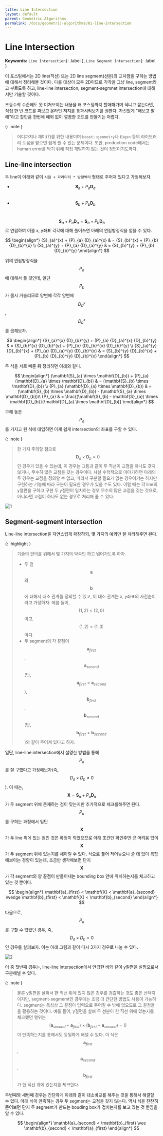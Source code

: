 ```yaml
---
title: Line Intersection
layout: default
parent: Geometric Algorithms
permalink: /docs/geometric-algorithms/01-line-intersection
---
```


# Line Intersection

**Keywords:** `Line Intersection`{: .label }, `Line Segment Intersection`{: .label }

이 포스팅에서는 2D line(직선) 또는 2D line segment(선분)의 교차점을 구하는 방법에 대해서 정리해볼 것이다.
다룰 대상이 모두 2D이므로 각각을 그냥 line, segment라고 부르도록 하고, line-line intersection, segment-segmnet intersection에 대해서만 기술할 것이다.

초등수학 수준에도 못 미쳐보이는 내용을 왜 포스팅까지 할애해가며 적냐고 묻는다면, 직접 한 번 코드를 짜보고 온라인 저지를 통과시켜보기를 권한다.
자신있게 "해보고 말해"라고 할만큼 한번에 예외 없이 깔끔한 코드를 만들기는 어렵다.

{: .note }
> 어디까지나 재미(?)를 위한 내용이며 `boost::geometry`나 `Eigen` 등의 라이브러리 도움을 받으면 쉽게 풀 수 있는 문제이다.
> 또한, production code에서는 human error를 막기 위해 직접 개발하지 않는 것이 정답이기도하다.

## Line-line intersection

두 line이 아래와 같이 `시점 + 파라미터 * 방향벡터` 형태로 주어져 있다고 가정해보자.
- $$\mathbf{S}_{a} + {P}_{a} \mathbf{D}_{a}$$ &nbsp;
- $$\mathbf{S}_{b} + {P}_{b} \mathbf{D}_{b}$$ &nbsp;

$$\mathbf{S}_{a} + {P}_{a}  \mathbf{D}_{a} = \mathbf{S}_{b} + {P}_{b}  \mathbf{D}_{b}$$로 연립하여 이를 x, y좌표 각각에 대해 풀어쓰면 아래의 연립방정식을 얻을 수 있다.

$$
\begin{align*}
  {S}_{a}^{x} + {P}_{a}  {D}_{a}^{x} & = {S}_{b}^{x} + {P}_{b}  {D}_{b}^{x} \\
  {S}_{a}^{y} + {P}_{a}  {D}_{a}^{y} & = {S}_{b}^{y} + {P}_{b}  {D}_{b}^{y}
\end{align*}
$$

위의 연립방정식을 $${P}_{a}$$에 대해서 풀 것인데, 일단 $${P}_{b}$$가 몹시 거슬리므로 양변에 각각 양변에 $${D}_{b}^{y}$$, $${D}_{b}^{x}$$를 곱해보자.

$$
\begin{align*}
  {S}_{a}^{x}  {D}_{b}^{y} + {P}_{a}  {D}_{a}^{x}  {D}_{b}^{y} & = {S}_{b}^{x}  {D}_{b}^{y} + {P}_{b}  {D}_{b}^{x}  {D}_{b}^{y} \\
  {S}_{a}^{y}  {D}_{b}^{x} + {P}_{a}  {D}_{a}^{y}  {D}_{b}^{x} & = {S}_{b}^{y}  {D}_{b}^{x} + {P}_{b}  {D}_{b}^{y}  {D}_{b}^{x}
\end{align*}
$$

두 식을 서로 빼준 뒤 정리하면 아래와 같다.

$$
\begin{align*}
  (\mathbf{S}_{a} \times \mathbf{D}_{b}) + {P}_{a} (\mathbf{D}_{a} \times \mathbf{D}_{b}) & = (\mathbf{S}_{b} \times \mathbf{D}_{b}) \\
  {P}_{a} (\mathbf{D}_{a} \times \mathbf{D}_{b}) & = (\mathbf{S}_{b} \times \mathbf{D}_{b}) - (\mathbf{S}_{a} \times \mathbf{D}_{b})\\  
  {P}_{a} & = \frac{(\mathbf{S}_{b} - \mathbf{S}_{a}) \times \mathbf{D}_{b}}{\mathbf{D}_{a} \times \mathbf{D}_{b}}
\end{align*}
$$

구해 놓은 $${P}_{a}$$를 가지고 원 식에 대입하면 이제 쉽게 intersection의 좌표를 구할 수 있다.

{: .note }
> 한 가지 주의할 점으로 $$\mathbf{D}_{a} \times \mathbf{D}_{b} = 0$$인 경우가 있을 수 있는데, 이 경우는 그림과 같이 두 직선이 교점을 하나도 갖지 않거나, 무수히 많은 교점을 갖는 경우이다.
> 사실 수학적으로 이야기하면 아래의 두 경우는 교점을 정의할 수 없고, 따라서 구분할 필요가 없는 경우이기는 하지만 구현하는 기능에 따라 구분이 필요한 경우가 있을 수도 있다.
> 이럴 때는 각 line의 y절편을 구하고 구한 두 y절편이 일치하는 경우 무수히 많은 교점을 갖는 것으로, 아니라면 교점이 하나도 없는 경우로 처리해 줄 수 있다.

![1](/docs/geometric-algorithms/01-line-intersection/colinear-cases.png)

## Segment-segment intersection

Line-line intersection을 자연스럽게 확장하되, 몇 가지의 예외만 잘 처리해주면 된다.

{: .highlight }
> 기술의 편의를 위해서 몇 가지의 약속만 하고 넘어가도록 하자.
> - 두 점 $$\mathbf{a}$$와 $$\mathbf{b}$$에 대해서 대소 관계를 정의할 수 있고, 이 대소 관계는 x, y좌표의 사전순이라고 가정하자. 예를 들어, $$(1, 2) < (2, 0)$$이고, $$(1, 2) < (1, 3)$$이다.
> - 두 segment의 각 끝점이 $$\mathbf{a}_{first}$$, $$\mathbf{a}_{second}$$(단, $$\mathbf{a}_{first} < \mathbf{a}_{second}$$), $$\mathbf{b}_{first}$$, $$\mathbf{b}_{second}$$(단, $$\mathbf{b}_{first} < \mathbf{b}_{second}$$)와 같이 주어져 있다고 하자. 

일단, line-line intersection에서 설명한 방법을 통헤 $${P}_{a}$$를 잘 구했다고 가정해보자(즉, $${D}_{a} \times {D}_{b} \neq 0$$).
이 때는, $$\mathbf{X} = \mathbf{S}_{a} + {P}_{a} \mathbf{D}_{a}$$가 두 segment 위에 존재하는 점이 맞는지만 추가적으로 체크를해주면 된다.
$${P}_{a}$$를 구하는 과정에서 일단 $$\mathbf{X}$$가 두 line 위에 있는 점인 것은 확정이 되었으므로 아래 조건만 확인주면 큰 어려움 없이 $$\mathbf{X}$$가 두 segment 위에 있는지를 헤아릴 수 있다.
식으로 풀어 적어놓으니 쓸 데 없이 복잡해보이는 경향이 있는데, 조금만 생각해보면 단지 $$\mathbf{X}$$가 각 segment의 양 끝점이 만들어내는 bounding box 안에 위치하는지를 체크하고 있는 것 뿐이다.

$$
\begin{align*}
  \mathbf{a}_{first} < \mathbf{X} < \mathbf{a}_{second} \wedge \mathbf{b}_{first} < \mathbf{X} < \mathbf{b}_{second}
\end{align*}
$$

다음으로, $${P}_{a}$$를 구할 수 없었던 경우, 죽, $${D}_{a} \times {D}_{b} = 0$$인 경우를 살펴보자.
이는 아래 그림과 같이 다시 3가지 경우로 나눌 수 있다.

![2](/docs/geometric-algorithms/01-line-intersection/segment-cases.png)

이 중 첫번째 경우는, line-line intersection에서 언급한 바와 같이 y절편을 살핌으로서 구분해낼 수 있다.

{: .note }
> 물론 y절편을 살펴서 한 직선 위에 있지 않은 경우를 검츨하는 것도 좋은 선택지이지만, segment-segmemt인 경우에는 조금 더 간단한 방법도 사용이 가능하다.
> segment는 특성상 그 끝점이 입력으로 주어질 수 밖에 없으므로 그 끝점들을 활용하는 것이다.
> 예를 들어, y절편을 살펴 두 선분이 한 직선 위에 있는지를 체크했던 행위는 $$(\mathbf{a}_{second} - \mathbf{a}_{first}) \times (\mathbf{b}_{first} - \mathbf{a}_{second}) = 0$$이 만족하는지를 통해서도 동일하게 해낼 수 있다.
> 이 식은 $$\mathbf{a}_{first}$$, $$\mathbf{a}_{second}$$, $$\mathbf{b}_{first}$$가 한 직선 위에 있는지를 체크한다.

두번째와 세번째 경우는 간단하게 아래와 같이 대소비교를 해주는 것을 통해서 해결할 수 있다. 아래 식이 만족하는 경우 두 segment는 교점을 갖지 않는다.
역시 식을 찬찬히 뜯어보면 단지 두 segment가 만드는 bouding box가 겹치는지를 보고 있는 것 뿐임을 알 수 있다.

$$
\begin{align*}
  \mathbf{a}_{second} < \mathbf{b}_{first} \vee \mathbf{b}_{second} < \mathbf{a}_{first}
\end{align*}
$$

<script src="https://utteranc.es/client.js"
        repo="i-am-wonseoklee/i-am-wonseoklee.github.io"
        issue-term="pathname"
        theme="github-dark-orange"
        crossorigin="anonymous"
        async>
</script>